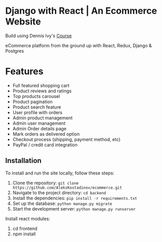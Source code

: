 # Django with React | An Ecommerce Website
Build using 
Dennis Ivy's [Course](https://www.udemy.com/course/django-with-react-an-ecommerce-website/)

eCommerce platform from the ground up with React, Redux, Django & Postgres

# Features
* Full featured shopping cart
* Product reviews and ratings
* Top products carousel
* Product pagination
* Product search feature
* User profile with orders
* Admin product management
* Admin user management
* Admin Order details page
* Mark orders as delivered option
* Checkout process (shipping, payment method, etc)
* PayPal / credit card integration


Installation
------------

To install and run the site locally, follow these steps:

1.  Clone the repository: `git clone https://github.com/AleksKostadinov/ecommerce.git`
2.  Navigate to the project directory: `cd backend`
3.  Install the dependencies: `pip install -r requirements.txt`
4.  Set up the database: `python manage.py migrate`
5.  Start the development server: `python manage.py runserver`


Install react modules:
1. cd frontend
2. npm install
